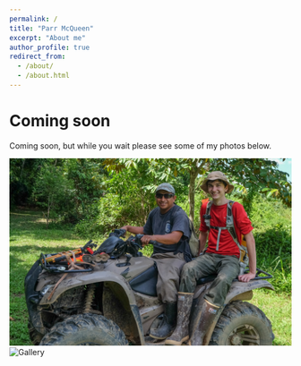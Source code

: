 ```yaml
---
permalink: /
title: "Parr McQueen"
excerpt: "About me"
author_profile: true
redirect_from: 
  - /about/
  - /about.html
---
```


Coming soon 
======


Coming soon, but while you wait please see some of my photos below.

![Parr McQueen](/images/ParrMcQueen.png)
![Gallery](/images/Parr_McQueen_Portfolio.png)


